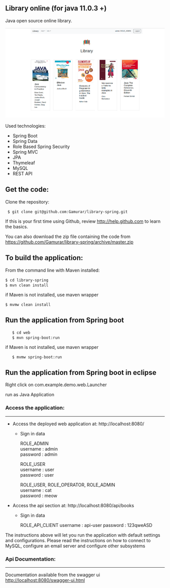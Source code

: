 Library online (for java 11.0.3 +)
-------------------

Java open source online library.

<img src="https://raw.githubusercontent.com/Gamurar/docs/master/library-spring/screenshot-home.png"> 

Used technologies:
- Spring Boot
- Spring Data
- Role Based Spring Security
- Spring MVC
- JPA
- Thymeleaf
- MySQL
- REST API


Get the code:
-------------------
Clone the repository:
     
	 $ git clone git@github.com:Gamurar/library-spring.git

If this is your first time using Github, review http://help.github.com to learn the basics.

You can also download the zip file containing the code from https://github.com/Gamurar/library-spring/archive/master.zip

To build the application:
-------------------	
From the command line with Maven installed:

	$ cd library-spring
	$ mvn clean install
if Maven is not installed, use maven wrapper
       
	$ mvmw clean install
	


Run the application from Spring boot 
-------------------

       $ cd web
       $ mvn spring-boot:run
if Maven is not installed, use maven wrapper
       
	   $ mvmw spring-boot:run

Run the application from Spring boot in eclipse
-------------------

Right click on com.example.demo.web.Launcher

run as Java Application

### Access the application:
-------------------

- Access the deployed web application at: http://localhost:8080/

  - Sign in data

	   ROLE_ADMIN<br/>
		username : admin<br/>
		password : admin<br/>

	   ROLE_USER<br/>
		username : user<br/>
		password : user<br/>

	   ROLE_USER, ROLE_OPERATOR, ROLE_ADMIN<br/>
		username : cat<br/>
		password : meow<br/>

- Access the api section at: http://localhost:8080/api/books

  - Sign in data

	   ROLE_API_CLIENT
		username : api-user
		password : 123qweASD

The instructions above will let you run the application with default settings and configurations.
Please read the instructions on how to connect to MySQL, configure an email server and configure other subsystems


### Api Documentation:
-------------------

Documentation available from the swagger ui <http://localhost:8080/swagger-ui.html>


